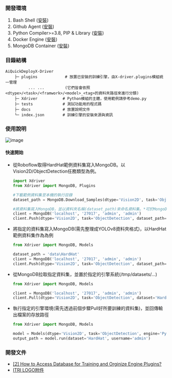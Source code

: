 ### 開發環境
1. Bash Shell ([安裝](https://itsfoss.com/install-bash-on-windows/))
2. Github Agent ([安裝](https://desktop.github.com/))
3. Python Compiler>=3.8, PIP & Library ([安裝](https://github.com/R300-AI/AiQuickDeployX-Driver/blob/main/docs/Python%20Installation.md))
4. Docker Engine ([安裝](https://docs.docker.com/engine/install/))
5. MongoDB Container ([安裝](https://github.com/R300-AI/AiQuickDeployX-Driver/blob/main/docs/MongoDB%20installation.md))
    
### 目錄結構
```
AiQuickDeployX-Driver
    ├─ plugins            # 放置已安裝的訓練引擎，由X-driver.plugins模組統一管理
          ... ...         (它們皆會依照<dtype>/<task>/<framwork>/<model>_<tag>的資料夾路徑來進行分類)
    ├─ Xdriver           # Python模組的主體，使用範例請參考demo.py
    ├─ tests             # 測試功能用的程式碼
    ├─ docs              # 放置說明文件
    └─ index.json        # 訓練引擎的安裝來源與資訊
```

### 使用說明
![image](https://github.com/R300-AI/AiQuickDeployX-Driver/assets/140595764/d23941da-69d5-47ce-8f22-bf5475213a6b)

#### 快速開始
* 從Roboflow取得HardHat範例資料集寫入MongoDB。以Vision2D/ObjectDetection任務類型為例。
    ```python
    import Xdriver
    from Xdriver import MongoDB, Plugins
    
    #下載範例資料集至本機的執行目錄
    dataset_path = MongoDB.Download_Samples(dtype='Vision2D', task='ObjectDetection')
    
    #將資料集寫入MongoDB，並以資料夾名稱(dataset_path)來命名資料集。*可於MongoDB中檢視
    client = MongoDB('localhost', '27017', 'admin', 'admin')
    client.Push(dtype='Vision2D', task='ObjectDetection', dataset_path=dataset_path)
    ```
* 將指定的資料集寫入MongoDB(需先整理成YOLOv8資料夾格式)，以HardHat範例資料集作為為例
    ```python
    from Xdriver import MongoDB, Models
    
    dataset_path = 'data\HardHat'
    client = MongoDB('localhost', '27017', 'admin', 'admin')
    client.Push(dtype='Vision2D', task='ObjectDetection', dataset_path=dataset_path, retrain_origin = False)
    ```
* 從MongoDB拉取指定資料集，並置於指定的引擎系統(<engine>/tmp/datasets/...)
    ```python
    from Xdriver import MongoDB, Models
    
    client = MongoDB('localhost', '27017', 'admin', 'admin')
    client.Pull(dtype='Vision2D', task='ObjectDetection', dataset='HardHat', engine='Pytorch/YOLOv8n', username='admin')
    ```
* 執行指定的引擎環境(需先透過前個步驟Pull好所要訓練的資料集)，並回傳輸出檔案的存放路徑
    ```python
    from Xdriver import MongoDB, Models
    
    model = Models(dtype='Vision2D', task='ObjectDetection', engine='Pytorch/YOLOv8n')
    output_path = model.run(dataset='HardHat', username='admin')
    ```
    
### 開發文件
* [[2] How to Access Database for Training and Orginize Engine Plugins?]()
* [ITRI LOGO附件](https://github.com/R300-AI/AiQuickDeployX-Driver/tree/main/docs/logo/LOGO)
